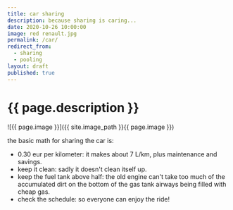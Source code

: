 ```yaml
---
title: car sharing
description: because sharing is caring...
date: 2020-10-26 10:00:00
image: red renault.jpg
permalink: /car/
redirect_from:
  - sharing
  - pooling
layout: draft
published: true
---
```


# {{ page.description }}

![{{ page.image }}]({{ site.image_path }}{{ page.image }})

the basic math for sharing the car is:

- 0.30 eur per kilometer: it makes about 7 L/km, plus maintenance and savings.
- keep it clean: sadly it doesn't clean itself up.
- keep the fuel tank above half: the old engine can't take too much of the accumulated dirt on the bottom of the gas tank airways being filled with cheap gas.
- check the schedule: so everyone can enjoy the ride!

